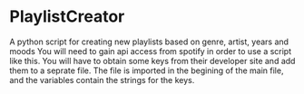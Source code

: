 # PlaylistCreator
A python script for creating new playlists based on genre, artist, years and moods
You will need to gain api access from spotify in order to use a script like this.
You will have to obtain some keys from their developer site and add them to a seprate file. The file is imported in the begining of the main file, and the variables contain the strings for the keys.
